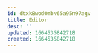 ```yaml
---
id: dtxk8wod0mbv65a95n97agv
title: Editor
desc: ''
updated: 1664535842718
created: 1664535842718
---
```

